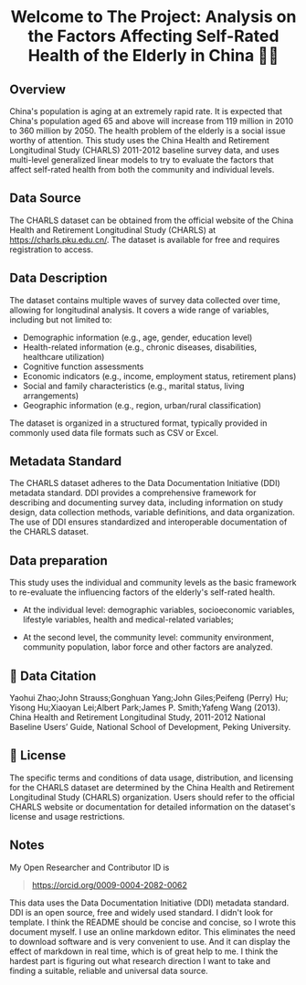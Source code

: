 <h1 align="center">Welcome to The Project: Analysis on the Factors Affecting Self-Rated Health of the Elderly in China 👋👋</h1>


## Overview

China's population is aging at an extremely rapid rate. It is expected that China's population aged 65 and above will increase from 119 million in 2010 to 360 million by 2050. The health problem of the elderly is a social issue worthy of attention. This study uses the China Health and Retirement Longitudinal Study (CHARLS) 2011-2012 baseline survey data, and uses multi-level generalized linear models to try to evaluate the factors that affect self-rated health from both the community and individual levels.



## Data Source

The CHARLS dataset can be obtained from the official website of the China Health and Retirement Longitudinal Study (CHARLS) at https://charls.pku.edu.cn/. The dataset is available for free and requires registration to access.

## Data Description

The dataset contains multiple waves of survey data collected over time, allowing for longitudinal analysis. It covers a wide range of variables, including but not limited to:

-	Demographic information (e.g., age, gender, education level)
-	Health-related information (e.g., chronic diseases, disabilities, healthcare utilization)
-	Cognitive function assessments
-	Economic indicators (e.g., income, employment status, retirement plans)
-	Social and family characteristics (e.g., marital status, living arrangements)
-	Geographic information (e.g., region, urban/rural classification)

The dataset is organized in a structured format, typically provided in commonly used data file formats such as CSV or Excel.

## Metadata Standard

The CHARLS dataset adheres to the Data Documentation Initiative (DDI) metadata standard. DDI provides a comprehensive framework for describing and documenting survey data, including information on study design, data collection methods, variable definitions, and data organization. The use of DDI ensures standardized and interoperable documentation of the CHARLS dataset.

## Data preparation

This study uses the individual and community levels as the basic framework to re-evaluate the influencing factors of the elderly's self-rated health. 

-	At the individual level: demographic variables, socioeconomic variables, lifestyle variables, health and medical-related variables;

-	At the second level, the community level: community environment, community population, labor force and other factors are analyzed.

## 🤝 Data Citation

Yaohui Zhao;John Strauss;Gonghuan Yang;John Giles;Peifeng (Perry) Hu; Yisong Hu;Xiaoyan Lei;Albert Park;James P. Smith;Yafeng Wang (2013). China Health and Retirement Longitudinal Study, 2011-2012 National Baseline Users’ Guide, National School of Development, Peking University.



## 📝 License

The specific terms and conditions of data usage, distribution, and licensing for the CHARLS dataset are determined by the China Health and Retirement Longitudinal Study (CHARLS) organization. Users should refer to the official CHARLS website or documentation for detailed information on the dataset's license and usage restrictions.

## Notes

My Open Researcher and Contributor ID is 
>https://orcid.org/0009-0004-2082-0062

This data uses the Data Documentation Initiative (DDI) metadata standard. DDI is an open source, free and widely used standard. I didn't look for template. I think the README should be concise and concise, so I wrote this document myself. I use an online markdown editor. This eliminates the need to download software and is very convenient to use. And it can display the effect of markdown in real time, which is of great help to me. I think the hardest part is figuring out what research direction I want to take and finding a suitable, reliable and universal data source.





